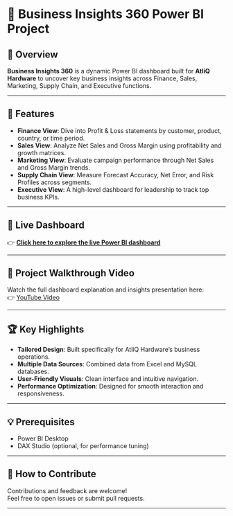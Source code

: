 # 🚀 Business Insights 360 Power BI Project

## 📌 Overview  
**Business Insights 360** is a dynamic Power BI dashboard built for **AtliQ Hardware** to uncover key business insights across Finance, Sales, Marketing, Supply Chain, and Executive functions.

---

## 🎯 Features

- **Finance View**: Dive into Profit & Loss statements by customer, product, country, or time period.
- **Sales View**: Analyze Net Sales and Gross Margin using profitability and growth matrices.
- **Marketing View**: Evaluate campaign performance through Net Sales and Gross Margin trends.
- **Supply Chain View**: Measure Forecast Accuracy, Net Error, and Risk Profiles across segments.
- **Executive View**: A high-level dashboard for leadership to track top business KPIs.

---

## 🔗 Live Dashboard  
👉 [**Click here to explore the live Power BI dashboard**](https://project.novypro.com/he97DB)

---

## 🎥 Project Walkthrough Video

Watch the full dashboard explanation and insights presentation here:  
👉 [YouTube Video](https://youtu.be/pzP2Qi7oWtg)

---

## 🏆 Key Highlights

- **Tailored Design**: Built specifically for AtliQ Hardware’s business operations.
- **Multiple Data Sources**: Combined data from Excel and MySQL databases.
- **User-Friendly Visuals**: Clean interface and intuitive navigation.
- **Performance Optimization**: Designed for smooth interaction and responsiveness.

---

## 💡 Prerequisites

- Power BI Desktop  
- DAX Studio (optional, for performance tuning)

---

## 🤝 How to Contribute

Contributions and feedback are welcome!  
Feel free to open issues or submit pull requests.

---
